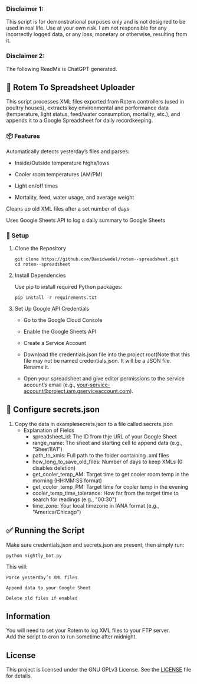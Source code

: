 ### Disclaimer 1:
This script is for demonstrational purposes only and is not designed to be used in real life. Use at your own risk. I am not responsible for any incorrectly logged data, or any loss, monetary or otherwise, resulting from it. 
### Disclaimer 2: 
The following ReadMe is ChatGPT generated. 

## 🐓 Rotem To Spreadsheet Uploader

This script processes XML files exported from Rotem controllers (used in poultry houses), extracts key environmental and performance data (temperature, light status, feed/water consumption, mortality, etc.), and appends it to a Google Spreadsheet for daily recordkeeping.
### 📦 Features

 Automatically detects yesterday’s files and parses:

* Inside/Outside temperature highs/lows

* Cooler room temperatures (AM/PM)

* Light on/off times

* Mortality, feed, water usage, and average weight

Cleans up old XML files after a set number of days

Uses Google Sheets API to log a daily summary to Google Sheets

### 🔧 Setup
1. Clone the Repository

    ```git clone https://github.com/Davidwedel/rotem--spreadsheet.git```<br>
    ```cd rotem--spreadsheet```

2. Install Dependencies

    Use pip to install required Python packages:

    ```pip install -r requirements.txt```

3. Set Up Google API Credentials

   * Go to the Google Cloud Console

   * Enable the Google Sheets API

   * Create a Service Account

   * Download the credentials.json file into the project root(Note that this file may not be named credentials.json. It will be a JSON file. Rename it.

   * Open your spreadsheet and give editor permissions to the service account’s email (e.g., your-service-account@project.iam.gserviceaccount.com).
## 🔐 Configure secrets.json

1. Copy the data in examplesecrets.json to a file called secrets.json
   * Explanation of Fields
        * spreadsheet_id:                  The ID from thje URL of your Google Sheet<br>
        * range_name:                      The sheet and starting cell to append data (e.g., "Sheet1!A1")<br>
        * path_to_xmls:                    Full path to the folder containing .xml files<br>
        * how_long_to_save_old_files:     Number of days to keep XMLs (0 disables deletion)<br>
        * get_cooler_temp_AM:             Target time to get cooler room temp in the morning (HH:MM:SS format)<br>
        * get_cooler_temp_PM:             Target time for cooler temp in the evening<br>
        * cooler_temp_time_tolerance:     How far from the target time to search for readings (e.g., "00:30")<br>
        * time_zone:                      Your local timezone in IANA format (e.g., "America/Chicago")<br>
        
## ✅ Running the Script

Make sure credentials.json and secrets.json are present, then simply run:

```python nightly_bot.py```

This will:

    Parse yesterday’s XML files

    Append data to your Google Sheet

    Delete old files if enabled

## Information
You will need to set your Rotem to log XML files to your FTP server. <br>
Add the script to cron to run sometime after midnight.

## License

This project is licensed under the GNU GPLv3 License. See the [LICENSE](./LICENSE) file for details.
